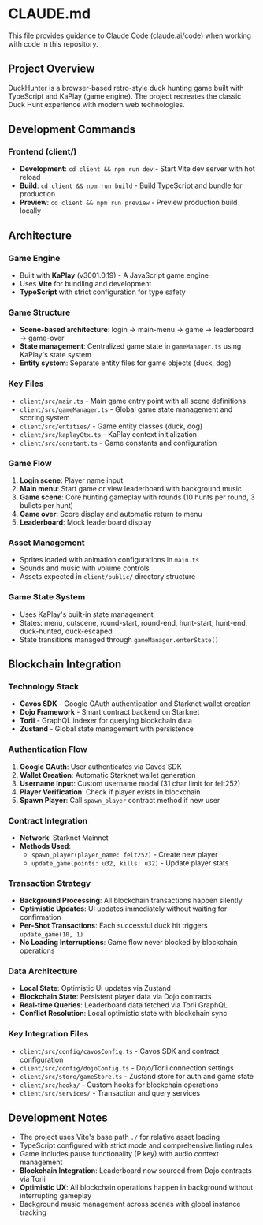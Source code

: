 # CLAUDE.md

This file provides guidance to Claude Code (claude.ai/code) when working with code in this repository.

## Project Overview

DuckHunter is a browser-based retro-style duck hunting game built with TypeScript and KaPlay (game engine). The project recreates the classic Duck Hunt experience with modern web technologies.

## Development Commands

### Frontend (client/)
- **Development**: `cd client && npm run dev` - Start Vite dev server with hot reload
- **Build**: `cd client && npm run build` - Build TypeScript and bundle for production 
- **Preview**: `cd client && npm run preview` - Preview production build locally

## Architecture

### Game Engine
- Built with **KaPlay** (v3001.0.19) - A JavaScript game engine
- Uses **Vite** for bundling and development
- **TypeScript** with strict configuration for type safety

### Game Structure
- **Scene-based architecture**: login → main-menu → game → leaderboard → game-over
- **State management**: Centralized game state in `gameManager.ts` using KaPlay's state system
- **Entity system**: Separate entity files for game objects (duck, dog)

### Key Files
- `client/src/main.ts` - Main game entry point with all scene definitions
- `client/src/gameManager.ts` - Global game state management and scoring system
- `client/src/entities/` - Game entity classes (duck, dog)
- `client/src/kaplayCtx.ts` - KaPlay context initialization
- `client/src/constant.ts` - Game constants and configuration

### Game Flow
1. **Login scene**: Player name input
2. **Main menu**: Start game or view leaderboard with background music
3. **Game scene**: Core hunting gameplay with rounds (10 hunts per round, 3 bullets per hunt)
4. **Game over**: Score display and automatic return to menu
5. **Leaderboard**: Mock leaderboard display

### Asset Management
- Sprites loaded with animation configurations in `main.ts`
- Sounds and music with volume controls
- Assets expected in `client/public/` directory structure

### Game State System
- Uses KaPlay's built-in state management
- States: menu, cutscene, round-start, round-end, hunt-start, hunt-end, duck-hunted, duck-escaped
- State transitions managed through `gameManager.enterState()`

## Blockchain Integration

### Technology Stack
- **Cavos SDK** - Google OAuth authentication and Starknet wallet creation
- **Dojo Framework** - Smart contract backend on Starknet
- **Torii** - GraphQL indexer for querying blockchain data
- **Zustand** - Global state management with persistence

### Authentication Flow
1. **Google OAuth**: User authenticates via Cavos SDK
2. **Wallet Creation**: Automatic Starknet wallet generation
3. **Username Input**: Custom username modal (31 char limit for felt252)
4. **Player Verification**: Check if player exists in blockchain
5. **Spawn Player**: Call `spawn_player` contract method if new user

### Contract Integration
- **Network**: Starknet Mainnet
- **Methods Used**:
  - `spawn_player(player_name: felt252)` - Create new player
  - `update_game(points: u32, kills: u32)` - Update player stats

### Transaction Strategy
- **Background Processing**: All blockchain transactions happen silently
- **Optimistic Updates**: UI updates immediately without waiting for confirmation
- **Per-Shot Transactions**: Each successful duck hit triggers `update_game(10, 1)`
- **No Loading Interruptions**: Game flow never blocked by blockchain operations

### Data Architecture
- **Local State**: Optimistic UI updates via Zustand
- **Blockchain State**: Persistent player data via Dojo contracts
- **Real-time Queries**: Leaderboard data fetched via Torii GraphQL
- **Conflict Resolution**: Local optimistic state with blockchain sync

### Key Integration Files
- `client/src/config/cavosConfig.ts` - Cavos SDK and contract configuration
- `client/src/config/dojoConfig.ts` - Dojo/Torii connection settings
- `client/src/store/gameStore.ts` - Zustand store for auth and game state
- `client/src/hooks/` - Custom hooks for blockchain operations
- `client/src/services/` - Transaction and query services

## Development Notes

- The project uses Vite's base path `./` for relative asset loading
- TypeScript configured with strict mode and comprehensive linting rules
- Game includes pause functionality (P key) with audio context management
- **Blockchain Integration**: Leaderboard now sourced from Dojo contracts via Torii
- **Optimistic UX**: All blockchain operations happen in background without interrupting gameplay
- Background music management across scenes with global instance tracking